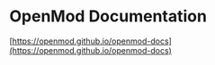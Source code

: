 # OpenMod Documentation

[https://openmod.github.io/openmod-docs](https://openmod.github.io/openmod-docs)

